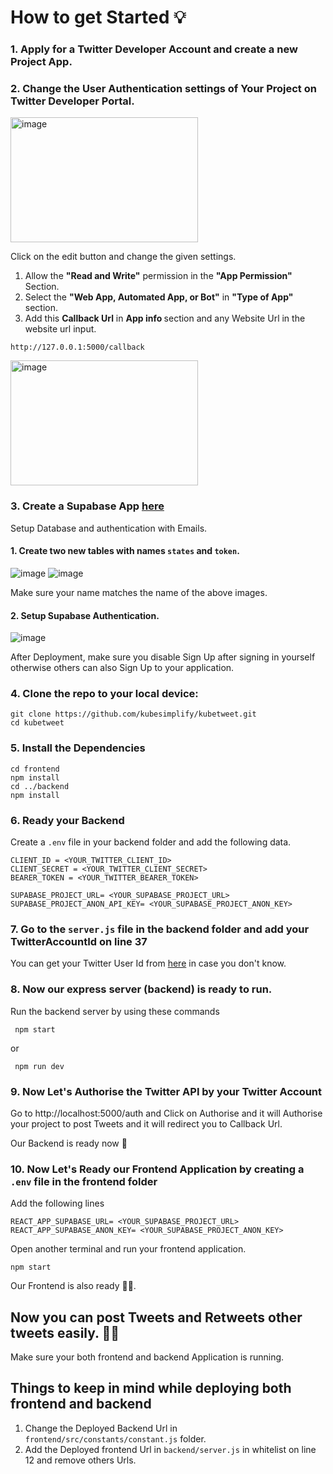 # How to get Started :bulb:

### 1. Apply for a Twitter Developer Account and create a new Project App.

### 2. Change the User Authentication settings of Your Project on Twitter Developer Portal.
<img src="https://user-images.githubusercontent.com/107163858/193411783-9f7f73a1-74ae-4fe3-8115-1b7d6a9c9a34.png" alt="image" width='300' height='200' />

Click on the edit button and change the given settings.

1. Allow the <b>"Read and Write"</b> permission in the <b>"App Permission" </b> Section.
1. Select the <b>"Web App, Automated App, or Bot"</b> in <b>"Type of App"</b> section.
1. Add this <b>Callback Url</b> in <b> App info </b> section and any Website Url in the website url input.

```text
http://127.0.0.1:5000/callback
```
<img src="https://user-images.githubusercontent.com/107163858/193411858-c708c883-82f6-4501-848e-b8d72ffec2cd.png" alt="image" width='300' height='200' />

### 3. Create a Supabase App [here](https://app.supabase.com/)
Setup Database and authentication with Emails.
#### 1. Create two new tables with names `states` and `token`.

![image](https://user-images.githubusercontent.com/107163858/193412103-baff1654-84b3-45cf-b1e3-d95a892f0fc1.png)
![image](https://user-images.githubusercontent.com/107163858/193412105-07ee5c5c-ba7f-4946-8cc8-8a207688d747.png)

Make sure your name matches the name of the above images.


#### 2. Setup Supabase Authentication.

![image](https://user-images.githubusercontent.com/107163858/193412399-7fbc0945-c5b9-48af-88d3-7a5fc30dc401.png)

After Deployment, make sure you disable Sign Up after signing in yourself otherwise others can also Sign Up to your application.
    
    
### 4. Clone the repo to your local device:

```
git clone https://github.com/kubesimplify/kubetweet.git
cd kubetweet
```


### 5. Install the Dependencies

```
cd frontend
npm install
cd ../backend
npm install
```


### 6. Ready your Backend

Create a `.env` file in your backend folder and add the following data.

```
CLIENT_ID = <YOUR_TWITTER_CLIENT_ID>
CLIENT_SECRET = <YOUR_TWITTER_CLIENT_SECRET>
BEARER_TOKEN = <YOUR_TWITTER_BEARER_TOKEN>

SUPABASE_PROJECT_URL= <YOUR_SUPABASE_PROJECT_URL>
SUPABASE_PROJECT_ANON_API_KEY= <YOUR_SUPABASE_PROJECT_ANON_KEY>
```


### 7. Go to the `server.js` file in the backend folder and add your TwitterAccountId on line 37

You can get your Twitter User Id from [here](https://tweeterid.com/) in case you don't know.


### 8. Now our express server (backend) is ready to run.

Run the backend server by using these commands

```
 npm start
```
 or 
```
 npm run dev
```


### 9. Now Let's Authorise the Twitter API by your Twitter Account

Go to http://localhost:5000/auth and Click on Authorise and it will Authorise your project to post Tweets and it will redirect you to Callback Url.

Our Backend is ready now 🥳 


### 10. Now Let's Ready our Frontend Application by creating a `.env` file in the frontend folder  
Add the following lines 
 ```
REACT_APP_SUPABASE_URL= <YOUR_SUPABASE_PROJECT_URL>
REACT_APP_SUPABASE_ANON_KEY= <YOUR_SUPABASE_PROJECT_ANON_KEY>
 ```
Open another terminal and run your frontend application.
```
npm start
```
Our Frontend is also ready 🥳🥳.


## Now you can post Tweets and Retweets other tweets easily. 🥳🚀
Make sure your both frontend and backend Application is running.


## Things to keep in mind while deploying both frontend and backend 
1. Change the Deployed Backend Url in `frontend/src/constants/constant.js` folder.
1. Add the Deployed frontend Url in `backend/server.js` in whitelist on line 12 and remove others Urls.
